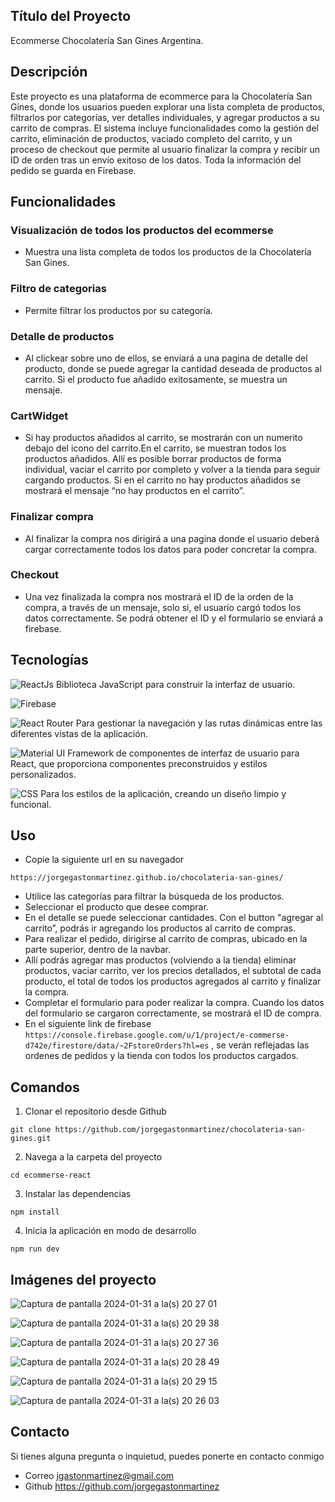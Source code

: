 ## Título del Proyecto

Ecommerse Chocolatería San Gines Argentina. 


## Descripción

Este proyecto es una plataforma de ecommerce para la Chocolatería San Gines, donde los usuarios pueden explorar una lista completa de productos, filtrarlos por categorías, ver detalles individuales, y agregar productos a su carrito de compras. El sistema incluye funcionalidades como la gestión del carrito, eliminación de productos, vaciado completo del carrito, y un proceso de checkout que permite al usuario finalizar la compra y recibir un ID de orden tras un envío exitoso de los datos. Toda la información del pedido se guarda en Firebase. 


## Funcionalidades

### Visualización de todos los productos del ecommerse
- Muestra una lista completa de todos los productos de la Chocolatería San Gines.

### Filtro de categorias
- Permite filtrar los productos por su categoría.

### Detalle de productos
- Al clickear sobre uno de ellos, se enviará a una pagina de detalle del producto, donde se puede agregar la cantidad deseada de productos al carrito. Si el producto fue añadido exitosamente, se muestra un mensaje.

### CartWidget
- Si hay productos añadidos al carrito, se mostrarán con un numerito debajo del icono del carrito.En el carrito, se muestran todos los productos añadidos. Allí es posible borrar productos de forma individual, vaciar el carrito por completo y volver a la tienda para seguir cargando productos. Si en el carrito no hay productos añadidos se mostrará el mensaje “no hay productos en el carrito”.

### Finalizar compra
- Al finalizar la compra nos dirigirá a una pagina donde el usuario deberá cargar correctamente todos los datos para poder concretar la compra.

### Checkout
- Una vez finalizada la compra nos mostrará el ID de la orden de la compra, a través de un mensaje, solo si, el usuario cargó todos los datos correctamente. Se podrá obtener el ID y el formulario se enviará a firebase.


## Tecnologías

![ReactJs](https://img.shields.io/badge/ReactJs-61DAFB?style=for-the-badge&logo=react&logoColor=white) Biblioteca JavaScript para construir la interfaz de usuario.

![Firebase](https://img.shields.io/badge/Firebase-FFCA28?style=for-the-badge&logo=firebase&logoColor=white)

![React Router](https://img.shields.io/badge/React_Router-CA4245?style=for-the-badge&logo=react-router&logoColor=white) Para gestionar la navegación y las rutas dinámicas entre las diferentes vistas de la aplicación.

![Material UI](https://img.shields.io/badge/Material--UI-007FFF?style=for-the-badge&logo=mui&logoColor=white) Framework de componentes de interfaz de usuario para React, que proporciona componentes preconstruidos y estilos personalizados.

![CSS](https://img.shields.io/badge/CSS-1572B6?style=for-the-badge&logo=css3&logoColor=white) Para los estilos de la aplicación, creando un diseño limpio y funcional.


## Uso

- Copie la siguiente url en su navegador 
```
https://jorgegastonmartinez.github.io/chocolateria-san-gines/
```

* Utilice las categorías para filtrar la búsqueda de los productos.
* Seleccionar el producto que desee comprar.
* En el detalle se puede seleccionar cantidades. Con el button "agregar al carrito”, podrás ir agregando los productos al carrito de compras.
* Para realizar el pedido, dirigirse al carrito de compras, ubicado en la parte superior, dentro de la navbar.
* Allí podrás agregar mas productos (volviendo a la tienda) eliminar productos, vaciar carrito, ver los precios detallados, el subtotal de cada producto, el total de todos los productos agregados al carrito y finalizar la compra.
* Completar el formulario para poder realizar la compra. Cuando los datos del formulario se cargaron correctamente, se mostrará el ID de compra.
* En el siguiente link de firebase `https://console.firebase.google.com/u/1/project/e-commerse-d742e/firestore/data/~2FstoreOrders?hl=es` , se verán reflejadas las ordenes de pedidos y la tienda con todos los productos cargados.


## Comandos

1. Clonar el repositorio desde Github
```
git clone https://github.com/jorgegastonmartinez/chocolateria-san-gines.git
```

2. Navega a la carpeta del proyecto
```
cd ecommerse-react
```

3. Instalar las dependencias
```
npm install
```

4. Inicia la aplicación en modo de desarrollo
```
npm run dev
```

## Imágenes del proyecto

![Captura de pantalla 2024-01-31 a la(s) 20 27 01](https://github.com/jorgegastonmartinez/ReactJs/assets/140458867/9e715a90-94c2-442e-992a-fdc58e4f4191)

![Captura de pantalla 2024-01-31 a la(s) 20 29 38](https://github.com/jorgegastonmartinez/ReactJs/assets/140458867/0a98a6a6-1872-4d15-9a0a-8a1cdbb85f1f)

![Captura de pantalla 2024-01-31 a la(s) 20 27 36](https://github.com/jorgegastonmartinez/ReactJs/assets/140458867/f843d44c-17a1-428b-9821-ace03aebee6c)

![Captura de pantalla 2024-01-31 a la(s) 20 28 49](https://github.com/jorgegastonmartinez/ReactJs/assets/140458867/994e24ed-dd13-4602-858f-c1e29d07a73f)

![Captura de pantalla 2024-01-31 a la(s) 20 29 15](https://github.com/jorgegastonmartinez/ReactJs/assets/140458867/d085adee-83b0-4288-8795-df401fe88b6e)

![Captura de pantalla 2024-01-31 a la(s) 20 26 03](https://github.com/jorgegastonmartinez/ReactJs/assets/140458867/f0b1f653-4727-473a-bbaf-7cb0c6227687)


## Contacto

Si tienes alguna pregunta o inquietud, puedes ponerte en contacto conmigo
- Correo jgastonmartinez@gmail.com
- Github https://github.com/jorgegastonmartinez